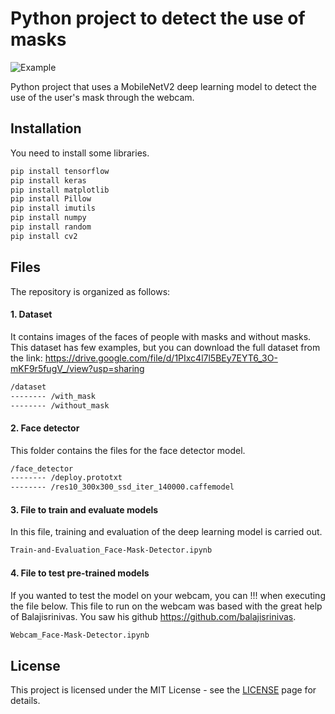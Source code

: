 # Python project to detect the use of masks

![Example](https://github.com/LuizAlencar17/face-mask-detector/blob/main/GIFs/example.gif?raw=true)

Python project that uses a MobileNetV2 deep learning model to detect the use of the user's mask through the webcam.

## Installation

You need to install some libraries.

```bash
pip install tensorflow
pip install keras
pip install matplotlib
pip install Pillow
pip install imutils
pip install numpy
pip install random
pip install cv2
```

## Files

The repository is organized as follows:

#### 1. Dataset
It contains images of the faces of people with masks and without masks. This dataset has few examples, but you can download the full dataset from the link: https://drive.google.com/file/d/1PIxc4l7l5BEy7EYT6_3O-mKF9r5fugV_/view?usp=sharing

```bash
/dataset
-------- /with_mask
-------- /without_mask
```

#### 2. Face detector
This folder contains the files for the face detector model.

```bash
/face_detector
-------- /deploy.prototxt
-------- /res10_300x300_ssd_iter_140000.caffemodel
```

#### 3. File to train and evaluate models
In this file, training and evaluation of the deep learning model is carried out.

```bash
Train-and-Evaluation_Face-Mask-Detector.ipynb
```

#### 4. File to test pre-trained models
If you wanted to test the model on your webcam, you can !!! when executing the file below. This file to run on the webcam was based with the great help of Balajisrinivas. You saw his github https://github.com/balajisrinivas.

```bash
Webcam_Face-Mask-Detector.ipynb
```



   ## License

This project is licensed under the MIT License - see the [LICENSE](https://opensource.org/licenses/MIT) page for details.
